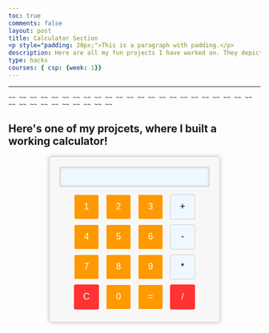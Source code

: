 ```yaml
---
toc: true
comments: false
layout: post
title: Calculator Section
<p style="padding: 20px;">This is a paragraph with padding.</p>
description: Here are all my fun projects I have worked on. They depict my new learnt knowledge in the world of Vscode. I also have my hacks that I used in these projects listed below.          
type: hacks
courses: { csp: {week: 1}}
---
```


---

    ~~ ~~ ~~ ~~ ~~ ~~ ~~ ~~ ~~ ~~ ~~ ~~ ~~ ~~ ~~ ~~ ~~ ~~ ~~ ~~ ~~ ~~ ~~ ~~ ~~ ~~ ~~ ~~ ~~ ~~ ~~ ~~ ~~

## Here's one of my projcets, where I built a working calculator!

<div id="calculator">
    <input type="text" id="display" readonly>
    <div id="buttons">
        <button onclick="appendToDisplay('1')">1</button>
        <button onclick="appendToDisplay('2')">2</button>
        <button onclick="appendToDisplay('3')">3</button>
        <button onclick="appendToDisplay('+')">+</button>
        <button onclick="appendToDisplay('4')">4</button>
        <button onclick="appendToDisplay('5')">5</button>
        <button onclick="appendToDisplay('6')">6</button>
        <button onclick="appendToDisplay('-')">-</button>
        <button onclick="appendToDisplay('7')">7</button>
        <button onclick="appendToDisplay('8')">8</button>
        <button onclick="appendToDisplay('9')">9</button>
        <button onclick="appendToDisplay('*')">*</button>
        <button onclick="clearDisplay()">C</button>
        <button onclick="appendToDisplay('0')">0</button>
        <button onclick="calculate()">=</button>
        <button onclick="appendToDisplay('/')">/</button>
    </div>
</div>

<style>
/* Calculator Container */
#calculator {
    width: 300px;
    margin: 0 auto;
    padding: 20px;
    border: 1px solid #ccc;
    border-radius: 5px;
    box-shadow: 0 0 10px rgba(0, 0, 0, 0.2);
    background-color: #f7f7f7;
    text-align: center;
}

/* Calculator Display */
#display {
    width: 100%;
    height: 40px;
    margin-bottom: 10px;
    font-size: 18px;
    text-align: right;
    padding: 5px;
    background-color: #F0F8FF;
    border: 1px solid #ccc;
    border-radius: 3px;
    box-shadow: inset 0 0 5px rgba(0, 0, 0, 0.2);
}

/* Calculator Buttons */
#buttons button {
    width: 50px;
    height: 50px;
    font-size: 18px;
    margin: 5px;
    cursor: pointer;
    border: 1px solid #ccc;
    border-radius: 3px;
    background-color: #F0F8FF;
}

/* Calculator Buttons (Operator Buttons) */
#buttons button:nth-child(4n-3),
#buttons button:nth-child(4n-2),
#buttons button:nth-child(4n-1),
#buttons button:last-child {
    background-color: #ff9900;
    color: #fff;
    border: 1px solid #f5f5f5;
}

/* Calculator Buttons (Clear and Equals) */
#buttons button:nth-child(13),
#buttons button:nth-child(16) {
    background-color: #ff3333;
    color: #fff;
    border: 1px solid #ff3333;
}
</style>

<script>
function appendToDisplay(value) {
    document.getElementById('display').value += value;
}

function clearDisplay() {
    document.getElementById('display').value = '';
}

function calculate() {
    try {
        document.getElementById('display').value = eval(document.getElementById('display').value);
    } catch (error) {
        document.getElementById('display').value = 'Error';
    }
}
</script>

